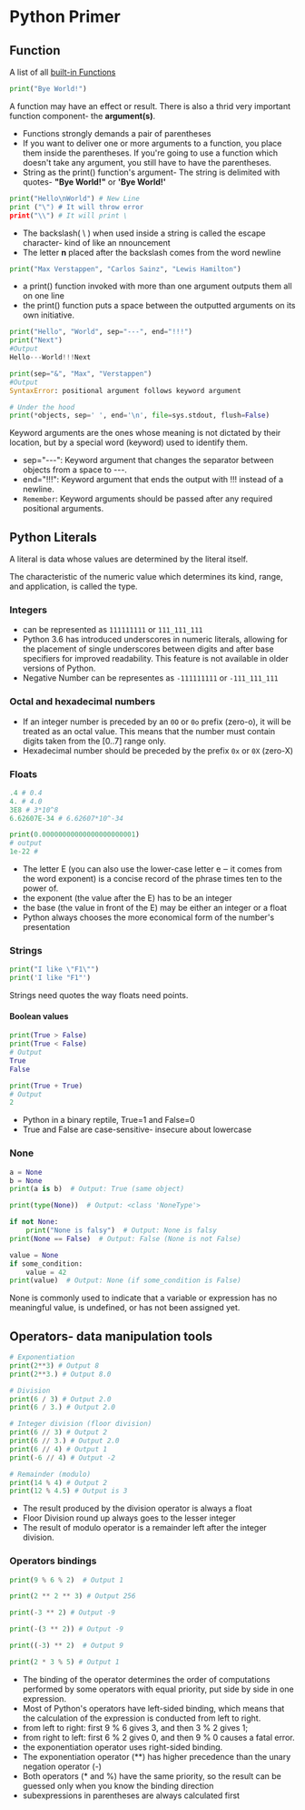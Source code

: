 # Python Primer

## Function
A list of all [built-in Functions](https://docs.python.org/3.12/library/functions.html)
```python
print("Bye World!")
```
A function may have an effect or result. There is also a thrid very important function component- the **argument(s)**. 
* Functions strongly demands a pair of parentheses
* If you want to deliver one or more arguments to a function, you place them inside the parentheses. If you're going to use a function which doesn't take any argument, you still have to have the parentheses.
* String as the print() function's argument- The string is delimited with quotes- **"Bye World!"** or **'Bye World!'**

```python
print("Hello\nWorld") # New Line
print ("\") # It will throw error
print("\\") # It will print \
```
* The backslash( \ ) when used inside a string is called the escape character- kind of like an nnouncement
* The letter **n** placed after the backslash comes from the word newline

```python
print("Max Verstappen", "Carlos Sainz", "Lewis Hamilton")
```
* a print() function invoked with more than one argument outputs them all on one line
* the print() function puts a space between the outputted arguments on its own initiative.





``` Python
print("Hello", "World", sep="---", end="!!!")
print("Next")
#Output
Hello---World!!!Next

print(sep="&", "Max", "Verstappen")
#Output
SyntaxError: positional argument follows keyword argument

# Under the hood
print(*objects, sep=' ', end='\n', file=sys.stdout, flush=False)
```
Keyword arguments are the ones whose meaning is not dictated by their location, but by a special word (keyword) used to identify them.
* sep="---": Keyword argument that changes the separator between objects from a space to ---.
* end="!!!": Keyword argument that ends the output with !!! instead of a newline.
* `Remember`: Keyword arguments should be passed after any required positional arguments.

## Python Literals
A literal is data whose values are determined by the literal itself.

The characteristic of the numeric value which determines its kind, range, and application, is called the type.

### Integers

* can be represented as `111111111` or `111_111_111`
* Python 3.6 has introduced underscores in numeric literals, allowing for the placement of single underscores between digits and after base specifiers for improved readability. This feature is not available in older versions of Python.
* Negative Number can be representes as `-111111111` or `-111_111_111`
### Octal and hexadecimal numbers
* If an integer number is preceded by an `0O` or `0o` prefix (zero-o), it will be treated as an octal value. This means that the number must contain digits taken from the [0..7] range only.
* Hexadecimal number should be preceded by the prefix `0x` or `0X` (zero-X)

### Floats
```python
.4 # 0.4
4. # 4.0
3E8 # 3*10^8
6.62607E-34 # 6.62607*10^-34

print(0.00000000000000000000001)
# output
1e-22 #
```
* The letter E (you can also use the lower-case letter e ‒ it comes from the word exponent) is a concise record of the phrase times ten to the power of.
* the exponent (the value after the E) has to be an integer
* the base (the value in front of the E) may be either an integer or a float
* Python always chooses the more economical form of the number's presentation

### Strings
```python
print("I like \"F1\"")
print('I like "F1"')
```
Strings need quotes the way floats need points.

#### Boolean values
```python
print(True > False)
print(True < False)
# Output
True
False

print(True + True)
# Output
2
```
* Python in a binary reptile, True=1 and False=0
* True and False are case-sensitive- insecure about lowercase

### None
```python
a = None
b = None
print(a is b)  # Output: True (same object)

print(type(None))  # Output: <class 'NoneType'>

if not None:
    print("None is falsy")  # Output: None is falsy
print(None == False)  # Output: False (None is not False)

value = None
if some_condition:
    value = 42
print(value)  # Output: None (if some_condition is False)
```
None is commonly used to indicate that a variable or expression has no meaningful value, is undefined, or has not been assigned yet.

## Operators- data manipulation tools
```python
# Exponentiation
print(2**3) # Output 8
print(2**3.) # Output 8.0

# Division
print(6 / 3) # Output 2.0
print(6 / 3.) # Output 2.0

# Integer division (floor division)
print(6 // 3) # Output 2
print(6 // 3.) # Output 2.0
print(6 // 4) # Output 1
print(-6 // 4) # Output -2

# Remainder (modulo)
print(14 % 4) # Output 2
print(12 % 4.5) # Output is 3
```
* The result produced by the division operator is always a float
* Floor Division round up always goes to the lesser integer
* The result of modulo operator is a remainder left after the integer division.
### Operators bindings
```python
print(9 % 6 % 2)  # Output 1

print(2 ** 2 ** 3) # Output 256

print(-3 ** 2) # Output -9

print(-(3 ** 2)) # Output -9

print((-3) ** 2)  # Output 9

print(2 * 3 % 5) # Output 1

```
* The binding of the operator determines the order of computations performed by some operators with equal priority, put side by side in one expression.
* Most of Python's operators have left-sided binding, which means that the calculation of the expression is conducted from left to right.
* from left to right: first 9 % 6 gives 3, and then 3 % 2 gives 1;
* from right to left: first 6 % 2 gives 0, and then 9 % 0 causes a fatal error.
* the exponentiation operator uses right-sided binding.
* The exponentiation operator (**) has higher precedence than the unary negation operator (-)
* Both operators (* and %) have the same priority, so the result can be guessed only when you know the binding direction
* subexpressions in parentheses are always calculated first











